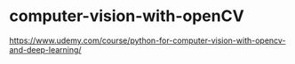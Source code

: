 # computer-vision-with-openCV

https://www.udemy.com/course/python-for-computer-vision-with-opencv-and-deep-learning/
